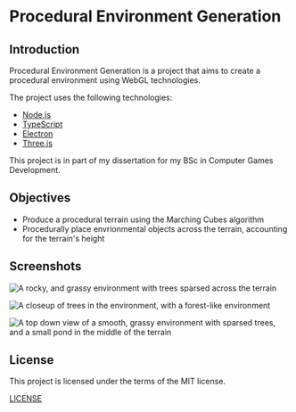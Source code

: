 # Procedural Environment Generation

## Introduction

Procedural Environment Generation is a project that aims to create a procedural environment using WebGL technologies.

The project uses the following technologies:

* [Node.js](https://nodejs.org/en/)
* [TypeScript](https://www.typescriptlang.org/)
* [Electron](https://electronjs.org)
* [Three.js](https://threejs.org/)

This project is in part of my dissertation for my BSc in Computer Games Development.

## Objectives

* Produce a procedural terrain using the Marching Cubes algorithm
* Procedurally place envrionmental objects across the terrain, accounting for the terrain's height

## Screenshots
![A rocky, and grassy environment with trees sparsed across the terrain](https://cdn.bitheral.net/projects/procedural-environment-generation/screenshots/procedural-environment-generation-0.png)

![A closeup of trees in the environment, with a forest-like environment](https://cdn.bitheral.net/projects/procedural-environment-generation/screenshots/procedural-environment-generation-1.png)

![A top down view of a smooth, grassy environment with sparsed trees, and a small pond in the middle of the terrain](https://cdn.bitheral.net/projects/procedural-environment-generation/screenshots/procedural-environment-generation-2.png)

## License

This project is licensed under the terms of the MIT license.

[LICENSE](LICENSE)
